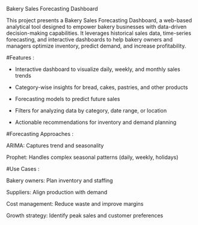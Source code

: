 Bakery Sales Forecasting Dashboard

This project presents a Bakery Sales Forecasting Dashboard, a web-based analytical tool designed to empower bakery businesses with data-driven decision-making capabilities. It leverages historical sales data, time-series forecasting, and interactive dashboards to help bakery owners and managers optimize inventory, predict demand, and increase profitability.

#Features :

- Interactive dashboard to visualize daily, weekly, and monthly sales trends

- Category-wise insights for bread, cakes, pastries, and other products

- Forecasting models to predict future sales

- Filters for analyzing data by category, date range, or location

- Actionable recommendations for inventory and demand planning


#Forecasting Approaches :

ARIMA: Captures trend and seasonality

Prophet: Handles complex seasonal patterns (daily, weekly, holidays)


#Use Cases :

Bakery owners: Plan inventory and staffing

Suppliers: Align production with demand

Cost management: Reduce waste and improve margins

Growth strategy: Identify peak sales and customer preferences
